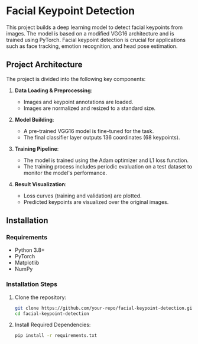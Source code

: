 # Facial Keypoint Detection

This project builds a deep learning model to detect facial keypoints from images. The model is based on a modified VGG16 architecture and is trained using PyTorch. Facial keypoint detection is crucial for applications such as face tracking, emotion recognition, and head pose estimation.

## Project Architecture

The project is divided into the following key components:

1. **Data Loading & Preprocessing**:

   - Images and keypoint annotations are loaded.
   - Images are normalized and resized to a standard size.

2. **Model Building**:

   - A pre-trained VGG16 model is fine-tuned for the task.
   - The final classifier layer outputs 136 coordinates (68 keypoints).

3. **Training Pipeline**:

   - The model is trained using the Adam optimizer and L1 loss function.
   - The training process includes periodic evaluation on a test dataset to monitor the model's performance.

4. **Result Visualization**:
   - Loss curves (training and validation) are plotted.
   - Predicted keypoints are visualized over the original images.

## Installation

### Requirements

- Python 3.8+
- PyTorch
- Matplotlib
- NumPy

### Installation Steps

1. Clone the repository:

   ```bash
   git clone https://github.com/your-repo/facial-keypoint-detection.git
   cd facial-keypoint-detection
   ```

2. Install Required Dependencies:
   ```bash
   pip install -r requirements.txt
   ```
